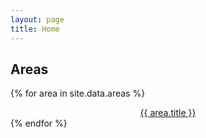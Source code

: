 ```yaml
---
layout: page
title: Home
---
```


## Areas

{% for area in site.data.areas %}
<div style="text-align: center;">
  <a href='{{ site.baseurl | append: area.name | append: ".html"}}'>{{ area.title }}</a>
</div>
{% endfor %}

